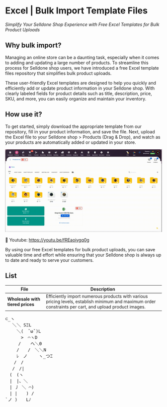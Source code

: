 # Excel | Bulk Import Template Files

_Simplify Your Selldone Shop Experience with Free Excel Templates for Bulk Product Uploads_

## Why bulk import?

Managing an online store can be a daunting task, especially when it comes to adding and updating a large number of
products. To streamline this process for Selldone shop users, we have introduced a free Excel template files repository
that simplifies bulk product uploads.

These user-friendly Excel templates are designed to help you quickly and efficiently add or update product information
in your Selldone shop. With clearly labeled fields for product details such as title, description, price, SKU, and more,
you can easily organize and maintain your inventory.

## How use it?
To get started, simply download the appropriate template from our repository, fill in your product information, and save
the file. Next, upload the Excel file to your Selldone shop > Products (Drag & Drop), and watch as your products are automatically added or
updated in your store.


![Image description](doc/import_excel.gif) 


🎥 Youtube: https://youtu.be/fREaoivgq0g

By using our free Excel templates for bulk product uploads, you can save valuable time and effort while ensuring that
your Selldone shop is always up to date and ready to serve your customers.

## List

| File                             | Description                                                                                                                                            |
|----------------------------------|--------------------------------------------------------------------------------------------------------------------------------------------------------|
| **Wholesale with tiered prices** | Efficiently import numerous products with various pricing levels, establish minimum and maximum order constraints per cart, and upload product images. |




<pre>
⊂_ヽ
　 ＼＼ SΞL
　　 ＼(　ˇωˇ)L
　　　 >　⌒ヽD
　　　/ 　 へ＼Θ
　　 /　　/　＼＼N
　　 ﾚ　ノ　　 ヽ_つΞ
　　/　/
　 /　/|
　(　(ヽ
　|　|、＼
　| 丿 ＼ ⌒)
　| |　　) /
`ノ )　　Lﾉ
</pre>
